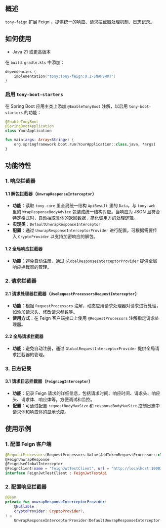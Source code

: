 ## 概述
`tony-feign` 扩展 Feign ，提供统一的响应、请求拦截器处理机制、日志记录。

## 如何使用
- Java 21 或更高版本


在 `build.gradle.kts` 中添加：
```kotlin
dependencies {
    implementation("tony:tony-feign:0.1-SNAPSHOT")
}
```
### 启用 `tony-boot-starters`
在 Spring Boot 应用主类上添加 `@EnableTonyBoot` 注解，以启用 `tony-boot-starters` 的功能：
```kotlin
@EnableTonyBoot
@SpringBootApplication
class YourApplication

fun main(args: Array<String>) {
    org.springframework.boot.run(YourApplication::class.java, *args)
}
```

## 功能特性

### 1. 响应拦截器
#### 1.1 解包拦截器（`UnwrapResponseInterceptor`）
- **功能**：读取 `tony-core` 里全局统一结构 `ApiResult` 里的 `Data`，与 `tony-web` 里的 `WrapResponseBodyAdvice` 包装成统一结构对应。当响应为 JSON 且符合特定格式时，自动抽取具体的返回数据，简化调用方的处理逻辑。
- **实现类**：`DefaultUnwrapResponseInterceptor`
- **配置**：通过 `UnwrapResponseInterceptorProvider` 进行配置，可根据需要传入 `CryptoProvider` 以支持加密响应的解包。

#### 1.2 全局响应拦截器
- **功能**：避免自动注册，通过 `GlobalResponseInterceptorProvider` 提供全局响应拦截器的管理。

### 2. 请求拦截器
#### 2.1 请求处理器拦截器（`UseRequestProcessorsRequestInterceptor`）
- **功能**：根据 `RequestProcessors` 注解，动态应用请求处理器对请求进行处理，如添加请求头、修改请求参数等。
- **使用方式**：在 Feign 客户端接口上使用 `@RequestProcessors` 注解指定请求处理器。

#### 2.2 全局请求拦截器
- **功能**：避免自动注册，通过 `GlobalRequestInterceptorProvider` 提供全局请求拦截器的管理。

### 3. 日志记录
#### 3.1 请求日志拦截器（`FeignLogInterceptor`）
- **功能**：记录 Feign 请求的详细信息，包括请求时间、响应时间、请求头、响应头、请求体、响应体等，方便调试和监控。
- **配置**：可通过配置 `requestBodyMaxSize` 和 `responseBodyMaxSize` 控制日志中请求体和响应体的显示长度。


## 使用示例

### 1. 配置 Feign 客户端
```kotlin
@RequestProcessors(RequestProcessors.Value(AddTokenRequestProcessor::class))
@FeignUnwrapResponse
@FeignUseGlobalInterceptor
@FeignClient(name = "feignJwtTestClient", url = "http://localhost:10003")
interface FeignJwtTestClient : FeignJwtTestApi
```

### 2. 配置响应拦截器
```kotlin
@Bean
private fun unwrapResponseInterceptorProvider(
    @Nullable
    cryptoProvider: CryptoProvider?,
) =
    UnwrapResponseInterceptorProvider(DefaultUnwrapResponseInterceptor(cryptoProvider))
```
